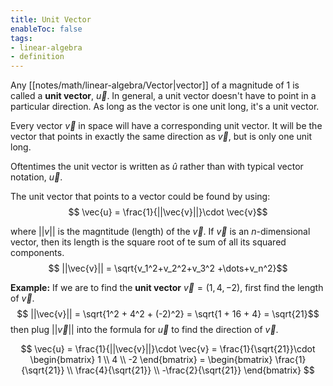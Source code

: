 ```yaml
---
title: Unit Vector
enableToc: false
tags: 
- linear-algebra
- definition
---
```

Any [[notes/math/linear-algebra/Vector|vector]] of a magnitude of $1$ is called a **unit vector**, $\overrightarrow{u}$. In general, a unit vector doesn't have to point in a particular direction. As long as the vector is one unit long, it's a unit vector.

Every vector $\overrightarrow{v}$ in space will have a corresponding unit vector. It will be the vector that points in exactly the same direction as $\overrightarrow{v}$, but is only one unit long.

Oftentimes the unit vector is written as $\hat{u}$ rather than with typical vector notation, $\vec{u}$.

The unit vector that points to a vector could be found by using:
$$
\vec{u} = \frac{1}{||\vec{v}||}\cdot \vec{v}$$

where $||v||$ is the magntitude (length) of the $\vec{v}$. If $\vec{v}$ is an $n$-dimensional vector, then its length is the square root of te sum of all its squared components.
$$
||\vec{v}|| = \sqrt{v_1^2+v_2^2+v_3^2 +\dots+v_n^2}$$

**Example:** If we are to find the **unit vector** $\vec{v} = (1, 4, -2)$, first find the length of $\vec{v}$.
$$
||\vec{v}|| = \sqrt{1^2 + 4^2 + (-2)^2} = \sqrt{1 + 16 + 4} = \sqrt{21}$$
then plug $||\vec{v}||$ into the formula for $\vec{u}$ to find the direction of $\vec{v}$.

$$
\vec{u} = \frac{1}{||\vec{v}||}\cdot \vec{v} = \frac{1}{\sqrt{21}}\cdot \begin{bmatrix} 1 \\ 4 \\ -2 \end{bmatrix} = \begin{bmatrix} \frac{1}{\sqrt{21}} \\ \frac{4}{\sqrt{21}} \\ -\frac{2}{\sqrt{21}} \end{bmatrix}
$$